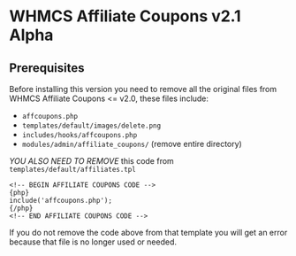 # WHMCS Affiliate Coupons v2.1 Alpha

## Prerequisites
Before installing this version you need to remove all the original files from WHMCS Affiliate Coupons <= v2.0, these files include:

* `affcoupons.php`
* `templates/default/images/delete.png`
* `includes/hooks/affcoupons.php`
* `modules/admin/affiliate_coupons/` (remove entire directory)

*YOU ALSO NEED TO REMOVE* this code from `templates/default/affiliates.tpl`

```
<!-- BEGIN AFFILIATE COUPONS CODE -->
{php}
include('affcoupons.php');
{/php}
<!-- END AFFILIATE COUPONS CODE -->
```

If you do not remove the code above from that template you will get an error because that file is no longer used or needed.
